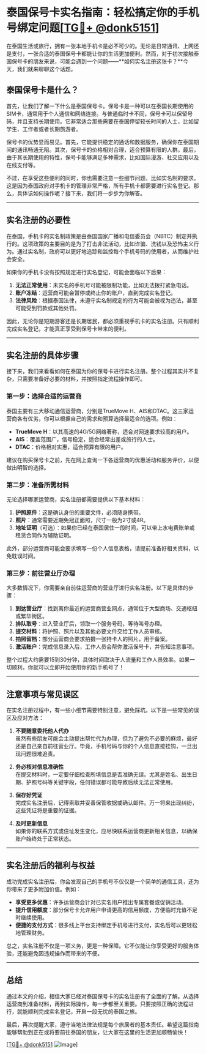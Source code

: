 # 泰国保号卡实名指南：轻松搞定你的手机号绑定问题[[TG💪+ @donk5151](https://t.me/s/donk5151)]

在泰国生活或旅行，拥有一张本地手机卡是必不可少的。无论是日常通讯、上网还是支付，一张合适的泰国保号卡都能让你的生活更加便利。然而，对于初次接触泰国保号卡的朋友来说，可能会遇到一个问题——**如何实名注册这张卡？**今天，我们就来聊聊这个话题。

## 泰国保号卡是什么？

首先，让我们了解一下什么是泰国保号卡。保号卡是一种可以在泰国长期使用的SIM卡，通常用于个人通信和网络连接。与普通临时卡不同，保号卡可以保留号码，并且支持长期使用。它非常适合那些需要在泰国停留较长时间的人士，比如留学生、工作者或者长期旅游者。

保号卡的优势显而易见。首先，它能提供稳定的通话和数据服务，确保你在泰国期间的通讯畅通无阻。其次，保号卡的价格相对合理，适合预算有限的人群。最后，由于其长期使用的特性，保号卡能够满足多种需求，比如国际漫游、社交应用以及在线支付等。

不过，在享受这些便利的同时，你也需要注意一些细节问题，比如实名制的要求。这是因为泰国政府对手机卡的管理非常严格，所有手机卡都需要进行实名登记。那么，具体该如何操作呢？接下来，我们将一步步为你解答。

---

## 实名注册的必要性

在泰国，手机卡的实名制政策是由泰国国家广播和电信委员会（NBTC）制定并执行的。这项政策的主要目的是为了打击非法活动，比如诈骗、洗钱以及恐怖主义行为。通过实名制，政府可以更好地追踪和监控每个手机号码的使用者，从而维护社会安全。

如果你的手机卡没有按照规定进行实名登记，可能会面临以下后果：

1. **无法正常使用**：未实名的手机号可能被限制功能，比如无法拨打紧急电话。
2. **账户冻结**：运营商可能会暂停或终止你的账户，直到完成实名登记。
3. **法律风险**：根据泰国法律，未遵守实名制规定的行为可能会被视为违法，甚至可能受到罚款或其他处罚。

因此，无论你是短期游客还是长期居民，都必须重视手机卡的实名注册。只有顺利完成实名登记，才能真正享受到保号卡带来的便利。

---

## 实名注册的具体步骤

接下来，我们来看看如何在泰国为你的保号卡进行实名注册。整个过程其实并不复杂，只需要准备好必要的材料，并按照指定流程操作即可。

### 第一步：选择合适的运营商

泰国主要有三大移动通信运营商，分别是TrueMove H、AIS和DTAC。这三家运营商各有优劣，你可以根据自己的需求和预算选择最适合的选项。例如：

- **TrueMove H**：以其高速的4G/5G网络著称，适合对网速要求较高的用户。
- **AIS**：覆盖范围广，信号稳定，适合经常出差或旅行的人士。
- **DTAC**：价格相对实惠，适合预算有限的用户。

建议在购买保号卡之前，先在网上查询一下各运营商的优惠活动和服务评价，以便做出明智的选择。

### 第二步：准备所需材料

无论选择哪家运营商，实名注册都需要提供以下基本材料：

1. **护照原件**：这是确认身份的重要文件，必须随身携带。
2. **照片**：通常需要近期免冠正面照，尺寸一般为2寸或4R。
3. **地址证明**（可选）：如果你已经在泰国居住一段时间，可以带上水电费账单或租赁合同作为辅助证明。

此外，部分运营商可能会要求填写一份个人信息表格，请提前准备好相关资料，以免耽误时间。

### 第三步：前往营业厅办理

大多数情况下，你需要亲自前往运营商的营业厅进行实名注册。以下是具体的步骤：

1. **到达营业厅**：找到离你最近的运营商营业网点，通常位于大型商场、交通枢纽或繁华街区。
2. **排队取号**：进入营业厅后，领取一个服务号码，等待叫号办理。
3. **提交材料**：将护照、照片以及其他必要文件交给工作人员审核。
4. **拍照留档**：部分运营商会要求拍摄一张持卡人的照片，用于备案。
5. **激活账户**：完成信息录入后，工作人员会帮你激活保号卡，并告知注意事项。

整个过程大约需要15到30分钟，具体时间取决于人流量和工作人员效率。如果一切顺利，你就可以立即开始使用你的新手机号了！

---

## 注意事项与常见误区

在实名注册过程中，有一些小细节需要特别注意，避免踩坑。以下是一些常见的误区及应对方法：

1. **不要随意委托他人代办**  
   虽然有些朋友可能会主动提出帮忙代为办理，但为了避免不必要的麻烦，最好还是自己亲自前往营业厅。毕竟，手机号码与你的个人信息直接挂钩，一旦出现问题很难追责。

2. **务必核对信息准确性**  
   在提交材料时，一定要仔细检查所填信息是否准确无误。尤其是姓名、出生日期、护照号码等关键字段，任何错误都可能导致后续无法正常使用。

3. **保存好凭证**  
   完成实名注册后，记得索取并妥善保管收据或确认邮件。万一将来出现纠纷，这些凭证将是重要的证据。

4. **及时更新信息**  
   如果你的联系方式或住址发生变化，应尽快联系运营商更新相关信息，以确保账户始终处于正常状态。

---

## 实名注册后的福利与权益

成功完成实名注册后，你会发现自己的手机号不仅仅是一个简单的通信工具，还为你带来了更多附加价值。例如：

- **享受更多优惠**：许多运营商会针对已实名用户推出专属套餐或促销活动。
- **提升信用额度**：部分保号卡允许用户申请更高的信用额度，方便临时充值不足时继续使用。
- **便捷的支付方式**：很多线上平台支持绑定手机号进行支付，实名后可以更轻松地管理财务。

总之，实名注册不仅是一项义务，更是一种保障。它不仅能让你享受更好的服务体验，还能避免因违规操作而带来的不便。

---

## 总结

通过本文的介绍，相信大家已经对泰国保号卡的实名注册有了全面的了解。从选择运营商到准备材料，再到实际操作，每一步都至关重要。只要按照正确的流程进行，就能顺利完成实名登记，开启一段无忧的泰国之旅。

最后，再次提醒大家，遵守当地法律法规是每个旅居者的基本责任。希望这篇指南能够帮助到正在或将要前往泰国的朋友，让大家在这里的生活更加顺畅愉快！

[[TG💪+ @donk5151](https://t.me/s/donk5151) ![Image](https://i.postimg.cc/rwNCRYN7/Snipaste-2025-04-30-17-27-05.png)]